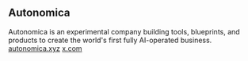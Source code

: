 ## Autonomica

Autonomica is an experimental company building tools, blueprints, and products to create the world's first fully AI-operated business. 
[autonomica.xyz](https://autonomica.xyz)
[x.com](https://x.com/AutonomicaAI)

